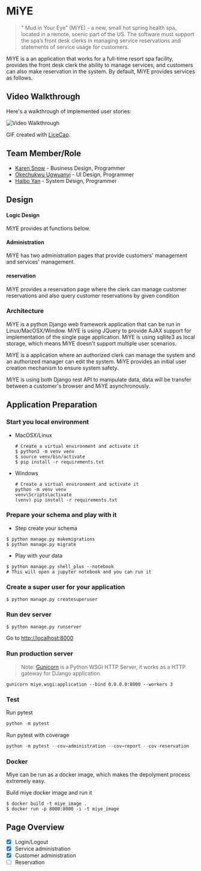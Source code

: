 # MiYE

> " Mud in Your Eye” (MiYE) - a new, small hot spring health spa, located in a remote, scenic part of the US. The software must support the spa’s front desk clerks in managing service reservations and statements of service usage for customers.

MiYE is a an application that works for a full-time resort spa facility, provides the front desk clerk the ability to manage services, and customers can also make reservation in the system.
By default, MiYE provides services as follows.

## Video Walkthrough

Here's a walkthrough of implemented user stories:

<img src='./Walkthrough.gif' title='Video Walkthrough' width='' alt='Video Walkthrough' />

GIF created with [LiceCap](http://www.cockos.com/licecap/).

## Team Member/Role

* [Karen Snow](https://github.com/karensnow2019) - Business Design, Programmer
* [Okechukwu Ugwuanyi](https://github.com/okechukwuugwuanyi) - UI Design, Programmer
* [Haibo Yan](https://github.com/billyean) - System Design, Programmer

## Design

#### Logic Design

MiYE provides at functions below.

#### Administration

MiYE has two administration pages that provide customers' management and services' management.

#### reservation

MiYE provides a reservation page where the clerk can manage customer reservations and also query customer reservations by given condition

### Architecture

MiYE is a python Django web framework application that can be run in Linux/MacOSX/Window. MiYE is using JQuery to provide AJAX support for implementation of the single page application. MiYE is using sqllite3 as local storage, which means MiYE doesn't support multiple user scenarios.

MiYE is a application where an authorized clerk can manage the system and an authorized manager can edit the system. MiYE provides an initial user creation mechanism to ensure system safety.

MiYE is using both Django rest API to manipulate data, data will be transfer between a customer's browser and MiYE asynchronously.

## Application Preparation

### Start you local environment

* MacOSX/Linux

  ```shell
  # Create a virtual environment and activate it
  $ python3 -m venv venv
  $ source venv/bin/activate
  $ pip install -r requirements.txt
  ```

* Windows

  ```shell
  # Create a virtual environment and activate it
  python -m venv venv
  venv\Scripts\activate
  (venv) pip install -r requirements.txt
  ```

### Prepare your schema and play with it

* Step create your schema
```shell
$ python manage.py makemigrations
$ python manage.py migrate
```

* Play with your data
```shell
$ python manage.py shell_plus --notebook
# This will open a jupyter notebook and you can run it
```

### Create a super user for your application
```shell
$ python manage.py createsuperuser
```

### Run dev server

```shell
$ python manage.py runserver
```

Go to [http://localhost:8000](http://localhost:8000)

### Run production server

> Note: [Gunicorn](https://gunicorn.org) is a Python WSGI HTTP Server, it works as a HTTP gateway for DJango application.

```shell
gunicorn miye.wsgi:application --bind 0.0.0.0:8000 --workers 3
```

### Test

Run pytest

```python
python -m pytest
```

Run pytest with coverage
```python
python -m pytest --cov=administration --cov=report --cov-reservation
```

### Docker

Miye can be run as a docker image, which makes the depolyment process extremely easy.

Build miye docker image and run it
 
```shell
$ docker build -t miye_image .
$ docker run -p 8000:8000 -i -t miye_image
```

## Page Overview

* [X] Login/Logout
* [X] Service administration
* [X] Customer administration
* [ ] Reservation
